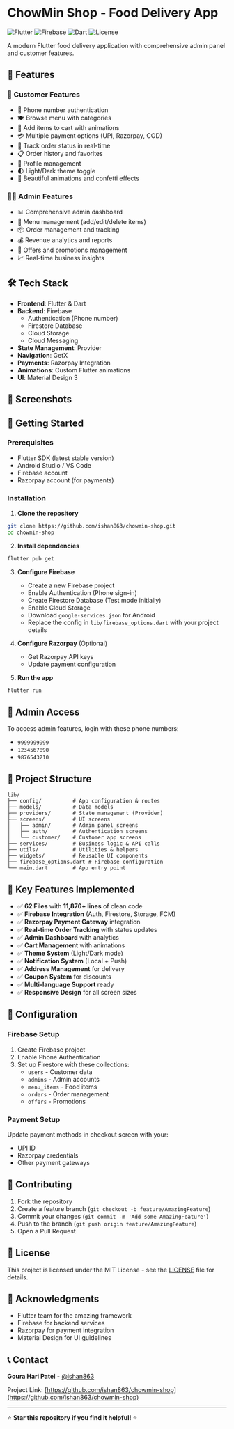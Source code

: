 # ChowMin Shop - Food Delivery App

![Flutter](https://img.shields.io/badge/Flutter-02569B?style=for-the-badge&logo=flutter&logoColor=white)
![Firebase](https://img.shields.io/badge/Firebase-039BE5?style=for-the-badge&logo=Firebase&logoColor=white)
![Dart](https://img.shields.io/badge/Dart-0175C2?style=for-the-badge&logo=dart&logoColor=white)
![License](https://img.shields.io/badge/License-MIT-green.svg?style=for-the-badge)

A modern Flutter food delivery application with comprehensive admin panel and customer features.

## 🚀 Features

### 👥 Customer Features
- 📱 Phone number authentication
- 🍽️ Browse menu with categories  
- 🛒 Add items to cart with animations
- 💳 Multiple payment options (UPI, Razorpay, COD)
- 📍 Track order status in real-time
- 📋 Order history and favorites
- 👤 Profile management
- 🌓 Light/Dark theme toggle
- 🎉 Beautiful animations and confetti effects

### 👨‍💼 Admin Features
- 📊 Comprehensive admin dashboard
- 🍕 Menu management (add/edit/delete items)
- 📦 Order management and tracking
- 💰 Revenue analytics and reports
- 🎯 Offers and promotions management
- 📈 Real-time business insights

## 🛠️ Tech Stack

- **Frontend**: Flutter & Dart
- **Backend**: Firebase
  - Authentication (Phone number)
  - Firestore Database
  - Cloud Storage
  - Cloud Messaging
- **State Management**: Provider
- **Navigation**: GetX
- **Payments**: Razorpay Integration
- **Animations**: Custom Flutter animations
- **UI**: Material Design 3

## 📱 Screenshots

<!-- Add screenshots here -->

## 🚀 Getting Started

### Prerequisites
- Flutter SDK (latest stable version)
- Android Studio / VS Code
- Firebase account
- Razorpay account (for payments)

### Installation

1. **Clone the repository**
```bash
git clone https://github.com/ishan863/chowmin-shop.git
cd chowmin-shop
```

2. **Install dependencies**
```bash
flutter pub get
```

3. **Configure Firebase**
   - Create a new Firebase project
   - Enable Authentication (Phone sign-in)
   - Create Firestore Database (Test mode initially)
   - Enable Cloud Storage
   - Download `google-services.json` for Android
   - Replace the config in `lib/firebase_options.dart` with your project details

4. **Configure Razorpay** (Optional)
   - Get Razorpay API keys
   - Update payment configuration

5. **Run the app**
```bash
flutter run
```

## 🔐 Admin Access

To access admin features, login with these phone numbers:
- `9999999999`
- `1234567890` 
- `9876543210`

## 📁 Project Structure

```
lib/
├── config/          # App configuration & routes
├── models/          # Data models
├── providers/       # State management (Provider)
├── screens/         # UI screens
│   ├── admin/       # Admin panel screens
│   ├── auth/        # Authentication screens
│   └── customer/    # Customer app screens
├── services/        # Business logic & API calls
├── utils/           # Utilities & helpers
├── widgets/         # Reusable UI components
├── firebase_options.dart # Firebase configuration
└── main.dart        # App entry point
```

## 🎯 Key Features Implemented

- ✅ **62 Files** with **11,876+ lines** of clean code
- ✅ **Firebase Integration** (Auth, Firestore, Storage, FCM)
- ✅ **Razorpay Payment Gateway** integration
- ✅ **Real-time Order Tracking** with status updates
- ✅ **Admin Dashboard** with analytics
- ✅ **Cart Management** with animations
- ✅ **Theme System** (Light/Dark mode)
- ✅ **Notification System** (Local + Push)
- ✅ **Address Management** for delivery
- ✅ **Coupon System** for discounts
- ✅ **Multi-language Support** ready
- ✅ **Responsive Design** for all screen sizes

## 🔧 Configuration

### Firebase Setup
1. Create Firebase project
2. Enable Phone Authentication
3. Set up Firestore with these collections:
   - `users` - Customer data
   - `admins` - Admin accounts  
   - `menu_items` - Food items
   - `orders` - Order management
   - `offers` - Promotions

### Payment Setup
Update payment methods in checkout screen with your:
- UPI ID
- Razorpay credentials
- Other payment gateways

## 🤝 Contributing

1. Fork the repository
2. Create a feature branch (`git checkout -b feature/AmazingFeature`)
3. Commit your changes (`git commit -m 'Add some AmazingFeature'`)
4. Push to the branch (`git push origin feature/AmazingFeature`)
5. Open a Pull Request

## 📄 License

This project is licensed under the MIT License - see the [LICENSE](LICENSE) file for details.

## 🙏 Acknowledgments

- Flutter team for the amazing framework
- Firebase for backend services
- Razorpay for payment integration
- Material Design for UI guidelines

## 📞 Contact

**Goura Hari Patel** - [@ishan863](https://github.com/ishan863)

Project Link: [https://github.com/ishan863/chowmin-shop](https://github.com/ishan863/chowmin-shop)

---

⭐ **Star this repository if you find it helpful!** ⭐